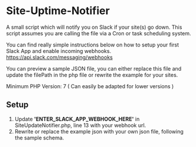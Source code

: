 # Site-Uptime-Notifier
A small script which will notify you on Slack if your site(s) go down. 
This script assumes you are calling the file via a Cron or task scheduling system.

You can find really simple instructions below on how to setup your first Slack App and enable incoming webhooks.
https://api.slack.com/messaging/webhooks

You can preview a sample JSON file, you can either replace this file and update the filePath in the php file or rewrite the example for your sites.

Minimum PHP Version: 7 ( Can easily be adapted for lower versions )

**Setup** <br />
---
1. Update **'ENTER_SLACK_APP_WEBHOOK_HERE'** in SiteUpdateNotifier.php, line 13 with your webhook url.
2. Rewrite or replace the example json with your own json file, following the sample schema.
